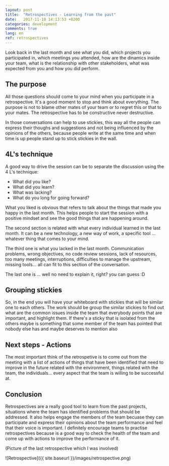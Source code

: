 ```yaml
---
layout: post
title:  "Retrospectives - Learning from the past"
date:   2017-11-10 14:13:53 +0200
categories: development
comments: true
lang: en
ref: retrospectives
---
```


Look back in the last month and see what you did, which projects you participated in, which meetings you attended, how are the dinamics inside your team, what is the relationship with other stakeholders, what was expected from you and how you did perform.

The purpose
----------------------

All those questions should come to your mind when you participate in a retrospective. It's a good moment to stop and think about everything. The purpose is not to blame other mates of your team or to regret this or that to your mates. The retrospective has to be constructive never destructive.

In those conversations can help to use stickies, this way all the people can express their thoughs and suggestions and not being influenced by the opinions of the others, because people write at the same time and when time is up people stand up to stick stickies in the wall. 

4L's technique
-----------------------

A good way to drive the session can be to separate the discussion using the 4 L's technique:

- What did you like?
- What did you learn?
- What was lacking?
- What do you long for going forward?

What you liked is obvious that refers to talk about the things that made you happy in the last month. This helps people to start the session with a positive mindset and see the good things that are happening around.

The second section is related with what every individual learned in the last month. It can be a new technology, a new way of work, a specific tool ... whatever thing that comes to your mind. 

The third one is what you lacked in the last month. Communication problems, wrong objectives, no code review sessions, lack of resources, too many meetings, interruptions, difficulties to manage the upstream, missing tools... all can fit to this section of the conversation. 

The last one is ... well no need to explain it, right? you can guess :D

Grouping stickies
---------------------- 
So, in the end you will have your whiteboard with stickies that will be similar one to each others. The work should be group the similar stickies to find out what are the common issues inside the team that everybody points that are important, and highlight them. If there's a sticky that is isolated from the others maybe is something that some member of the team has pointed that nobody else has and maybe deserves to mention also

Next steps - Actions
----------------------
The most important think of the retrospetive is to come out from the meeting with a list of actions of things that have been identified that need to improve in the future related with the environment, things related with the team, the individuals... every aspect that the team is willing to be successful at.   

Conclusion
--------------------- 
Retrospectives are a really good tool to learn from the past projects, situations where the team has identified problems that should be addressed. It also helps engage the members of the team becuase they can participate and express their opinions about the team performance and feel that their voice is important. I definitely encourage teams to practise retrospectives because is a good way to check the health of the team and come up with actions to improve the performance of it.

(Picture of the last retrospective which I was involved) 

![Retrospective]({{ site.baseurl }}/images/retrospective.png)



